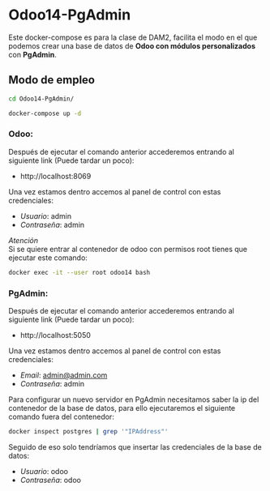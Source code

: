 # Odoo14-PgAdmin

Este docker-compose es para la clase de DAM2, facilita el modo en el que podemos crear una base de datos de **Odoo con módulos personalizados** con **PgAdmin**.

## Modo de empleo
```Bash
cd Odoo14-PgAdmin/
```
```Bash
docker-compose up -d
```
### Odoo:
Después de ejecutar el comando anterior accederemos entrando al siguiente link (Puede tardar un poco): 
- http://localhost:8069

Una vez estamos dentro accemos al panel de control con estas credenciales: 
- *Usuario*: admin  
- *Contraseña*: admin

*Atención*  
Si se quiere entrar al contenedor de odoo con permisos root tienes que ejecutar este comando:
```Bash
docker exec -it --user root odoo14 bash
```

### PgAdmin:
Después de ejecutar el comando anterior accederemos entrando al siguiente link (Puede tardar un poco): 
- http://localhost:5050  

Una vez estamos dentro accemos al panel de control con estas credenciales:
- *Email*: admin@admin.com  
- *Contraseña*: admin 

Para configurar un nuevo servidor en PgAdmin necesitamos saber la ip del contenedor de la base de datos, para ello ejecutaremos el siguiente comando fuera del contenedor:
```Bash
docker inspect postgres | grep '"IPAddress"'
```
Seguido de eso solo tendríamos que insertar las credenciales de la base de datos:
- *Usuario*: odoo  
- *Contraseña*: odoo
